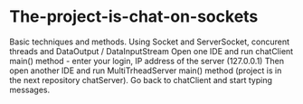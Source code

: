 # The-project-is-chat-on-sockets
Basic techniques and methods. Using Socket and ServerSocket, concurent threads and DataOutput / DataInputStream
Open one IDE and run chatClient main() method - enter your login, IP address of the server (127.0.0.1)
Then open another IDE and run  MultiTrheadServer main() method (project is in the next repository chatServer).
Go back to chatClient and start typing messages.
